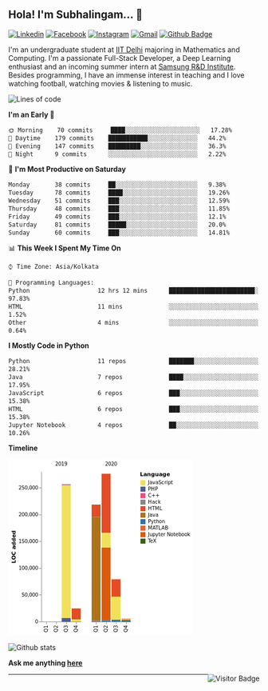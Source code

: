 ## Hola! I'm Subhalingam... 👋

[![Linkedin](https://img.shields.io/badge/-subhalingamd-0077B5?style=flat&logo=Linkedin&logoColor=white&link=https://www.linkedin.com/in/subhalingamd/)](https://www.linkedin.com/in/subhalingamd/)
[![Facebook](https://img.shields.io/badge/-subhalingamd-3b5999?style=flat&logo=Facebook&logoColor=white&link=https://www.facebook.com/subhalingamd/)](https://www.facebook.com/subhalingamd/)
[![Instagram](https://img.shields.io/badge/-@subhu2008-e4405f?style=flat&logo=Instagram&logoColor=white&link=https://www.instagram.com/subhu2008/)](https://www.instagram.com/subhu2008)
[![Gmail](https://img.shields.io/badge/-subhalingam.d-c14438?style=flat&logo=Gmail&logoColor=white&link=mailto:subhalingam.d@gmail.com)](mailto:subhalingam.d@gmail.com)
[![Github Badge](https://img.shields.io/badge/-subhalingamd-333?style=flat&logo=Github&logoColor=white&link=https://www.github.com/subhalingamd/)](https://www.github.com/subhalingamd)
<!-- [![Twitter](https://img.shields.io/badge/-@subhalingamd-55acee?style=flat&labelColor=1ca0f1&logo=twitter&logoColor=white&link=https://twitter.com/subhalingamd)](https://twitter.com/subhalingamd) -->
<!-- [![Website](https://img.shields.io/badge/-subhalingamd.github.io-47CCCC?style=flat&logo=Google-Chrome&logoColor=white&link=https://subhalingamd.github.io)](https://subhalingamd.github.io )-->
<!-- [![Youtube Badge](https://img.shields.io/badge/-subhalingamd-cd201f?style=flat&logo=Youtube&logoColor=white&link=https://youtube.com/subhalingamd/)](https://youtube.com/subhalingamd) -->
<!-- [![Quora Badge](https://img.shields.io/badge/-subhalingamd-b92b27?style=flat&logo=Quora&logoColor=white&link=https://quora.com/subhalingamd/)](https://quora.com/subhalingam-d) -->

I'm an undergraduate student at [IIT Delhi](http://www.iitd.ac.in) majoring in Mathematics and Computing. I'm a passionate Full-Stack Developer, a Deep Learning enthusiast and an incoming summer intern at [Samsung R&D Institute](https://research.samsung.com/sri-n). Besides programming, I have an immense interest in teaching and I love watching football, watching movies & listening to music.

<!---
- 💻 I’m currently working with my Course projects on Information Retrieval and Fuzzy Neural Networks
- 💬 Brainstorm with me over tech, algorithms, football, movies and music
- 😄 Pronouns: He/Him/His
- 📄 Know about my experiences: [Resume](https://subhalingamd.github.io/SubhalingamD.CV.pdf)
--->

<!--START_SECTION:waka-->
![Lines of code](https://img.shields.io/badge/From%20Hello%20World%20I%27ve%20Written-2.1%20million%20lines%20of%20code-blue)

**I'm an Early 🐤** 

```text
🌞 Morning    70 commits     ████░░░░░░░░░░░░░░░░░░░░░   17.28% 
🌆 Daytime    179 commits    ███████████░░░░░░░░░░░░░░   44.2% 
🌃 Evening    147 commits    █████████░░░░░░░░░░░░░░░░   36.3% 
🌙 Night      9 commits      ░░░░░░░░░░░░░░░░░░░░░░░░░   2.22%

```
📅 **I'm Most Productive on Saturday** 

```text
Monday       38 commits     ██░░░░░░░░░░░░░░░░░░░░░░░   9.38% 
Tuesday      78 commits     ████░░░░░░░░░░░░░░░░░░░░░   19.26% 
Wednesday    51 commits     ███░░░░░░░░░░░░░░░░░░░░░░   12.59% 
Thursday     48 commits     ███░░░░░░░░░░░░░░░░░░░░░░   11.85% 
Friday       49 commits     ███░░░░░░░░░░░░░░░░░░░░░░   12.1% 
Saturday     81 commits     █████░░░░░░░░░░░░░░░░░░░░   20.0% 
Sunday       60 commits     ███░░░░░░░░░░░░░░░░░░░░░░   14.81%

```


📊 **This Week I Spent My Time On** 

```text
⌚︎ Time Zone: Asia/Kolkata

💬 Programming Languages: 
Python                   12 hrs 12 mins      ████████████████████████░   97.83% 
HTML                     11 mins             ░░░░░░░░░░░░░░░░░░░░░░░░░   1.52% 
Other                    4 mins              ░░░░░░░░░░░░░░░░░░░░░░░░░   0.64%

```

**I Mostly Code in Python** 

```text
Python                   11 repos            ███████░░░░░░░░░░░░░░░░░░   28.21% 
Java                     7 repos             ████░░░░░░░░░░░░░░░░░░░░░   17.95% 
JavaScript               6 repos             ███░░░░░░░░░░░░░░░░░░░░░░   15.38% 
HTML                     6 repos             ███░░░░░░░░░░░░░░░░░░░░░░   15.38% 
Jupyter Notebook         4 repos             ██░░░░░░░░░░░░░░░░░░░░░░░   10.26%

```


**Timeline**

![Chart not found](https://raw.githubusercontent.com/subhalingamd/subhalingamd/master/charts/bar_graph.png) 


<!--END_SECTION:waka-->

![Github stats](https://github-readme-stats.vercel.app/api?username=subhalingamd&count_private=true&show_icons=true&include_all_commits=true)
<!--- ![Top Langs](https://github-readme-stats.vercel.app/api/top-langs/?username=subhalingamd&layout=compact) -->

**Ask me anything [here](https://www.github.com/subhalingamd/subhalingamd/issues/)**

<!---
![Visitor Badge](https://visitor-badge.laobi.icu/badge?page_id=subhalingamd.subhalingamd)
<img align="right" alt="GitHub last commit" src="https://img.shields.io/github/last-commit/subhalingamd/subhalingamd?color=blue&label=last%20updated">
--->

<img align="right" alt="Visitor Badge" src="https://visitor-badge.laobi.icu/badge?page_id=subhalingamd.subhalingamd">


<hr>
